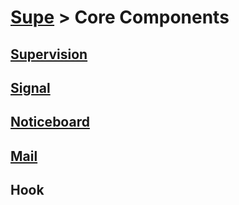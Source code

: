 # [Supe](../README.md) > Core Components

## [Supervision](core-components/supervision.md)
## [Signal](core-components/signal.md)
## [Noticeboard](core-components/noticeboard.md)
## [Mail](core-components/mail.md)
## Hook